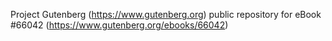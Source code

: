 Project Gutenberg (https://www.gutenberg.org) public repository for
eBook #66042 (https://www.gutenberg.org/ebooks/66042)
